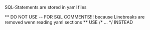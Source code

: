 SQL-Statements are stored in yaml files

** DO NOT USE -- FOR SQL COMMENTS!!! because Linebreaks are removed wenn reading yaml sections 
** USE /* ... */ INSTEAD